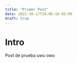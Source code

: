 ```yaml
---
title: "Primer Post"
date: 2022-10-17T20:06:18-05:00
draft: true
---
```


# Intro

Post de prueba
uwu
owo
